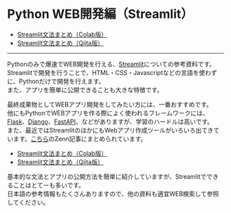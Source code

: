 # Python WEB開発編（Streamlit）

- [Streamlit文法まとめ（Colab版）](../../2024/Streamlit/Streamlit_basic.ipynb)
- [Streamlit文法まとめ（Qiita版）](https://qiita.com/kiryu-3/private/08afa87a4517eeafd862)

<hr>

Pythonのみで爆速でWEB開発を行える、[Streamlit](https://streamlit.io/)についての参考資料です。  
Streamlitで開発を行うことで、HTML・CSS・Javascriptなどの言語を使わずに、Pythonだけで開発を行えます。  
また、アプリを簡単に公開できることも大きな特徴です。

最終成果物としてWEBアプリ開発をしてみたい方には、一番おすすめです。  
他にもPythonでWEBアプリを作る際によく使われるフレームワークには、[Flask](https://msiz07-flask-docs-ja.readthedocs.io/)、[Django](https://docs.djangoproject.com/ja/5.0/)、[FastAPI](https://fastapi.tiangolo.com/ja/)、などがありますが、学習のハードルは高いです。  
また、最近ではStreamlitのほかにもWebアプリ作成ツールがいろいろ出てきています。[こちら](https://zenn.dev/neka_nat/articles/f2f5b6ebeb049a)のZenn記事にまとめられています。  

- [Streamlit文法まとめ（Colab版）](https://github.com/kiryu-3/Prmn2024_mng/blob/main/Python/Streamlit/Streamlit_basic.ipynb)
- [Streamlit文法まとめ（Qiita版）](https://qiita.com/kiryu-3/private/08afa87a4517eeafd862)

基本的な文法とアプリの公開方法を簡単に紹介していますが、Streamlitでできることはとてーも多いです。  
日本語の参考情報もたくさんありますので、他の資料も適宜WEB検索して参照してください。
